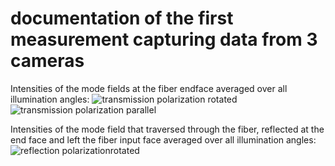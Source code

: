 # documentation of the first measurement capturing data from 3 cameras

Intensities of the mode fields at the fiber endface averaged over all illumination angles:
![transmission polarization  rotated](/fiber_endface_intens_tran_perp.jpg?raw=true "tran perp")
![transmission polarization parallel](/fiber_endface_intens_tran_para.jpg?raw=true "tran para")

Intensities of the mode field that traversed through the fiber,
reflected at the end face and left the fiber input face averaged over
all illumination angles: 
![reflection polarizationrotated](/fiber_endface_intens_refl_perp.jpg?raw=true "refl perp")